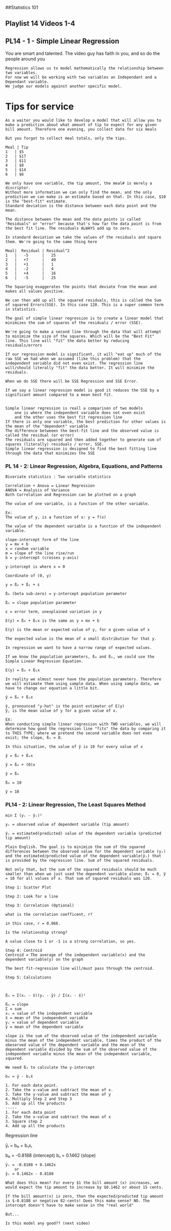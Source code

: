 ##Statistics 101
## Playlist 14 Videos 1-4

## PL14 - 1 - Simple Linear Regression
 You are smart and talented. The video guy has faith in you, and so do the people around you

    Regression allows us to model mathematically the relationship between two variables.
    For now we will be working with two variables an Independant and a Dependant variable.
    We judge our models against another specific model.

# Tips for service
    As a waiter you would like to develop a model that will allow you to make a prediction about what amount of tip to expect for any given bill amount. Therefore one evening, you collect data for six meals

    But you forgot to collect meal totals, only the tips.

    Meal | Tip
    1   | $5
    2   | $17
    3   | $11
    4   | $8
    5   | $14
    6   | $6

    We only have one variable, the tip amount, the meal# is merely a discriptor.
    Without more information we can only find the mean, and the only prediction we can make is an estimate based on that. In this case, $10 is the "best-fit" estimate.
    Standard deviation is the distance between each data point and the mean.

    The distance between the mean and the data points is called "Residuals" or "error" because that's how far the data point is from the best fit line. The residuals ALWAYS add up to zero.

    In standard deviation we take the values of the residuals and square them. We're going to the same thing here

    Meal|  Residual | Residual^2
    1   |   -5      |   25
    2   |   +7      |   49
    3   |   +1      |   1
    4   |   -2      |   4
    5   |   +4      |   16
    6   |   -5      |   25

    The Squaring exaggerates the points that deviate from the mean and makes all values positive.

    We can then add up all the squared residuals, this is called the Sum of squared Errors(SSE). In this case 120. This is a super common term in statistics.

    The goal of simple linear regression is to create a linear model that minimizes the sum of squares of the residuals / error (SSE).

    We're going to make a second line through the data that will attempt to minimize the size of the squares. Which will be the "Best Fit" line. This line will "fit" the data better by reducing residuals/errors

    If our regression model is significant, it will "eat up" much of the raw SSE we had when we assumed (like this problem) that the independent variable did not even exist. The regression line will/should literally "fit" the data better. It will minimize the residuals.

    When we do SSE there will be SSE Regression and SSE Error.

    If we say a linear regression model is good it reduces the SSE by a significant amount compared to a mean best fit.


    Simple linear regression is reall a comparison of two models
        one is where the independent variable does not even exist
        and the other uses the best fit regression line
    If there is only one variable, the best prediction for other values is the mean of the "dependent" variable
    The difference betweeen the best-fit line and the observed value is called the residual (or error)
    The residuals are squared and then added together to generate sum of squares (literally) residuals / error, SSE.
    Simple linear regression is designed to find the best fitting line through the data that minimizes the SSE

### PL 14 - 2: Linear Regression, Algebra, Equations, and Patterns
    Bivariate statistics : Two variable statistics

    Correlation + Anova = Linear Regression
    ANOVA = Analysis of Variance
    Both Correlation and Regression can be plotted on a graph

    The value of one variable, is a function of the other variable.

    Ex:
    The value of y, is a function of x: y = f(x)

    The value of the dependent variable is a function of the independent variable.

    slope-intercept form of the line
    y = mx + b
    x = random variable
    m = slope of the line rise/run
    b = y-intercept (crosses y-axis)

    y-intercept is where x = 0

    Coordinate of (0, y)

    y = ß₀ + ß₁ + ε

    ß₀ (beta sub-zero) = y-intercept population perameter

    ß₁ = slope population parameter

    ε = error term, unexplained variation in y

    E(y) = ß₀ + ß₁x is the same as y = mx + b

    E(y) is the mean or expected value of y, for a given value of x

    The expected value is the mean of a small distribution for that y.

    In regression we want to have a narrow range of expected values.

    If we know the population parameters, ß₀ and ß₁, we could use the Simple Linear Regression Equation.

    E(y) = ß₀ + ß₁x

    In reality we almost never have the population parameters. Therefore we will estimate them using sample data. When using sample data, we have to change our equation a little bit.

    ŷ = ß₀ + ß₁x

    ŷ, pronounced "y-hat" is the point estimator of E(y)
    ŷ, is the mean value of y for a given value of x.

    EX:
    When conducting simple linear regression with TWO variables, we will determine how good the regression line "fits" the data by comparing it to THIS TYPE; where we pretend the second variable does not even exist; the slope, ß₁ = 0.

    In this situation, the value of ŷ is 10 for every value of x
    
    ŷ = ß₀ + ß₁x

    ŷ = ß₀ + (0)x

    ŷ = ß₀

    ß₀ = 10

    ŷ = 10


### PL14 - 2: Linear Regression, The Least Squares Method

    min Σ (yᵢ - ŷᵢ)²

    yᵢ = observed value of dependent variable (tip amount)

    ŷᵢ = estimated(predicted) value of the dependent variable (predicted tip amount)

    Plain English. The goal is to minimize the sum of the squared differences between the observed value for the dependent variable (yᵢ) and the estimated/predicted value of the dependent variable(ŷᵢ) that is provided by the regression line. Sum of the squared residuals.

    Not only that, but the sum of the squared residuals should be much smaller than when we just used the dependent variable alone; ß₁ = 0, ŷ = 10 for all values of x. That sum of squared residuals was 120.

    Step 1: Scatter Plot

    Step 2: Look for a line

    Step 3: Correlation (Optional)

    what is the correlation coefficent, r?

    in this case, r = 0.866.
    
    Is the relationship strong?

    A value close to 1 or -1 is a strong correlation, so yes.

    Step 4: Centroid
    Centroid = The average of the independent variable(x) and the dependent variable(y) on the graph

    The best fit-regression line will/must pass through the centroid.

    Step 5: Calculations

    

    ß₁ = Σ(xᵢ - x̄)(yᵢ - ȳ) / Σ(xᵢ - x̄)²

    ß₁ = slope
    Σ = sum
    xᵢ = value of the independent variable
    x̄ = mean of the independent variable
    yᵢ = value of dependent variable
    ȳ = mean of the dependent variable

    slope is the sum of the observed value of the independent variable minus the mean of the independent variable, times the product of the obeserved value of the dependent variable and the mean of the dependent variable divided by the sum of the observed value of the independent variable minus the mean of the independent variable, squared.

    We need ß₁ to calculate the y-intercept

    b₀ = ȳ - b₁x̄

    1. For each data point.
    2. Take the x-value and subtract the mean of x.
    3. Take the y-value and subtract the mean of y
    4. Multiply Step 2 and Step 3
    5. Add up all the products
    -----
    1. For each data point
    2. Take the x-value and subtract the mean of x
    3. Square step 2
    4. Add up all the products
   
   Regression line

   ȳᵢ = b₀ + b₁xᵢ

   b₀ = -0.8188 (intercept)
   b₁ = 0.1462 (slope)

    ȳᵢ = -0.8188 + 0.1462x
        or
    ȳᵢ = 0.1462x - 0.8188

    What does this mean? For every $1 the bill amount (x) increases, we would expect the tip amount to increase by $0.1462 or about 15 cents.

    If the bill amount(x) is zero, then the expected/predicted tip amount is $-0.8188 or negative 82-cents! Does this make sense? NO. The intercept doesn't have to make sense in the "real world"

    But...

    Is this model any good?? (next video)